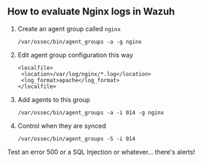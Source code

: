 How to evaluate Nginx logs in Wazuh
-----------------------------------

1. Create an agent group called `nginx`
   ````
   /var/ossec/bin/agent_groups -a -g nginx
   ````
2. Edit agent group configuration this way
   ````
   <localfile>
    <location>/var/log/nginx/*.log</location>
    <log_format>apache</log_format>
   </localfile>
   ````
3. Add agents to this group
   ````
   /var/ossec/bin/agent_groups -a -i 014 -g nginx
   ````
4. Control when they are synced
   ````
   /var/ossec/bin/agent_groups -S -i 014
   ````

Test an error 500 or a SQL Injection or whatever... there's alerts!